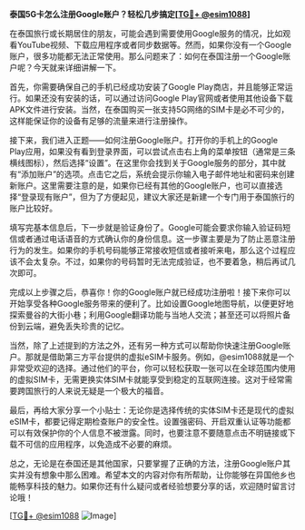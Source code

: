 **泰国5G卡怎么注册Google账户？轻松几步搞定[[TG💪+ @esim1088](https://t.me/s/esim1088)]**

在泰国旅行或长期居住的朋友，可能会遇到需要使用Google服务的情况，比如观看YouTube视频、下载应用程序或者同步数据等。然而，如果你没有一个Google账户，很多功能都无法正常使用。那么问题来了：如何在泰国注册一个Google账户呢？今天就来详细讲解一下。

首先，你需要确保自己的手机已经成功安装了Google Play商店，并且能够正常运行。如果还没有安装的话，可以通过访问Google Play官网或者使用其他设备下载APK文件进行安装。当然，在泰国购买一张支持5G网络的SIM卡是必不可少的，这样能保证你的设备有足够的流量来进行注册操作。

接下来，我们进入正题——如何注册Google账户。打开你的手机上的Google Play应用，如果没有看到登录界面，可以尝试点击右上角的菜单按钮（通常是三条横线图标），然后选择“设置”。在这里你会找到关于Google服务的部分，其中就有“添加账户”的选项。点击它之后，系统会提示你输入电子邮件地址和密码来创建新账户。这里需要注意的是，如果你已经有其他的Google账户，也可以直接选择“登录现有账户”，但为了方便起见，建议大家还是新建一个专门用于泰国旅行的账户比较好。

填写完基本信息后，下一步就是验证身份了。Google可能会要求你输入验证码短信或者通过电话语音的方式确认你的身份信息。这一步骤主要是为了防止恶意注册行为的发生。如果你的手机号码能够正常接收短信或者接听来电，那么这个过程应该不会太复杂。不过，如果你的号码暂时无法完成验证，也不要着急，稍后再试几次即可。

完成以上步骤之后，恭喜你！你的Google账户就已经成功注册啦！接下来你可以开始享受各种Google服务带来的便利了。比如设置Google地图导航，以便更好地探索曼谷的大街小巷；利用Google翻译功能与当地人交流；甚至还可以将照片备份到云端，避免丢失珍贵的记忆。

当然，除了上述提到的方法之外，还有另一种方式可以帮助你快速注册Google账户。那就是借助第三方平台提供的虚拟eSIM卡服务。例如，@esim1088就是一个非常受欢迎的选择。通过他们的平台，你可以轻松获取一张可以在全球范围内使用的虚拟SIM卡，无需更换实体SIM卡就能享受到稳定的互联网连接。这对于经常需要跨国旅行的人来说无疑是一个极大的福音。

最后，再给大家分享一个小贴士：无论你是选择传统的实体SIM卡还是现代的虚拟eSIM卡，都要记得定期检查账户的安全性。设置强密码、开启双重认证等功能都可以有效保护你的个人信息不被泄露。同时，也要注意不要随意点击不明链接或下载不可信的应用程序，以免造成不必要的麻烦。

总之，无论是在泰国还是其他国家，只要掌握了正确的方法，注册Google账户其实并没有想象中那么困难。希望本文的内容对你有所帮助，让你能够在异国他乡也能畅享科技的魅力。如果你还有什么疑问或者经验想要分享的话，欢迎随时留言讨论哦！

[[TG💪+ @esim1088](https://t.me/s/esim1088) ![Image](https://i.postimg.cc/4NQfJmqS/Snipaste-2025-05-13-00-14-12.png)]